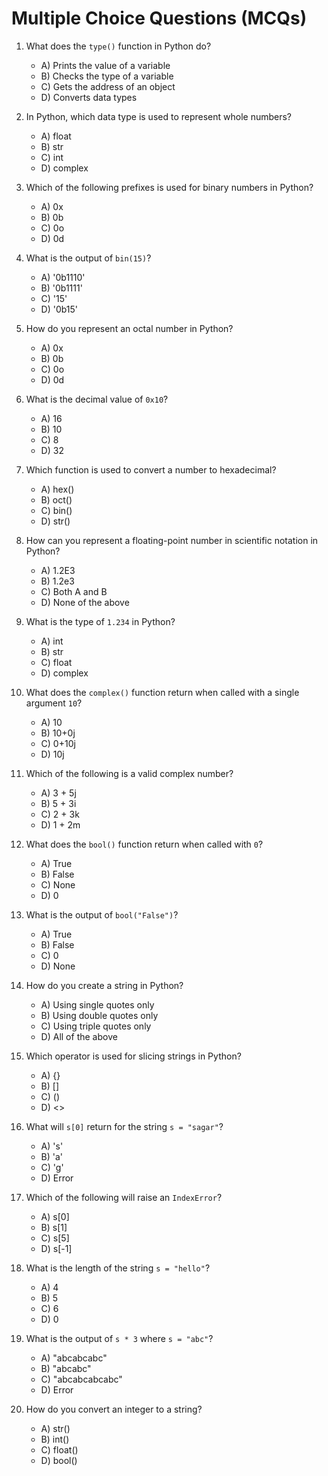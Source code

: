 # Multiple Choice Questions (MCQs)

1. What does the `type()` function in Python do?
   - A) Prints the value of a variable
   - B) Checks the type of a variable
   - C) Gets the address of an object
   - D) Converts data types

2. In Python, which data type is used to represent whole numbers?
   - A) float
   - B) str
   - C) int
   - D) complex

3. Which of the following prefixes is used for binary numbers in Python?
   - A) 0x
   - B) 0b
   - C) 0o
   - D) 0d

4. What is the output of `bin(15)`?
   - A) '0b1110'
   - B) '0b1111'
   - C) '15'
   - D) '0b15'

5. How do you represent an octal number in Python?
   - A) 0x
   - B) 0b
   - C) 0o
   - D) 0d

6. What is the decimal value of `0x10`?
   - A) 16
   - B) 10
   - C) 8
   - D) 32

7. Which function is used to convert a number to hexadecimal?
   - A) hex()
   - B) oct()
   - C) bin()
   - D) str()

8. How can you represent a floating-point number in scientific notation in Python?
   - A) 1.2E3
   - B) 1.2e3
   - C) Both A and B
   - D) None of the above

9. What is the type of `1.234` in Python?
   - A) int
   - B) str
   - C) float
   - D) complex

10. What does the `complex()` function return when called with a single argument `10`?
    - A) 10
    - B) 10+0j
    - C) 0+10j
    - D) 10j


11. Which of the following is a valid complex number?
    - A) 3 + 5j
    - B) 5 + 3i
    - C) 2 + 3k
    - D) 1 + 2m

12. What does the `bool()` function return when called with `0`?
    - A) True
    - B) False
    - C) None
    - D) 0

13. What is the output of `bool("False")`?
    - A) True
    - B) False
    - C) 0
    - D) None

14. How do you create a string in Python?
    - A) Using single quotes only
    - B) Using double quotes only
    - C) Using triple quotes only
    - D) All of the above

15. Which operator is used for slicing strings in Python?
    - A) {}
    - B) []
    - C) ()
    - D) <>

16. What will `s[0]` return for the string `s = "sagar"`?
    - A) 's'
    - B) 'a'
    - C) 'g'
    - D) Error

17. Which of the following will raise an `IndexError`?
    - A) s[0]
    - B) s[1]
    - C) s[5]
    - D) s[-1]

18. What is the length of the string `s = "hello"`?
    - A) 4
    - B) 5
    - C) 6
    - D) 0

19. What is the output of `s * 3` where `s = "abc"`?
    - A) "abcabcabc"
    - B) "abcabc"
    - C) "abcabcabcabc"
    - D) Error

20. How do you convert an integer to a string?
    - A) str()
    - B) int()
    - C) float()
    - D) bool()

